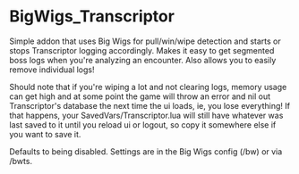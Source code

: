 # BigWigs_Transcriptor

Simple addon that uses Big Wigs for pull/win/wipe detection and starts or stops Transcriptor logging accordingly. Makes it easy to get segmented boss logs when you're analyzing an encounter. Also allows you to easily remove individual logs!

Should note that if you're wiping a lot and not clearing logs, memory usage can get high and at some point the game will throw an error and nil out Transcriptor's database the next time the ui loads, ie, you lose everything! If that happens, your SavedVars/Transcriptor.lua will still have whatever was last saved to it until you reload ui or logout, so copy it somewhere else if you want to save it.

Defaults to being disabled. Settings are in the Big Wigs config (/bw) or via /bwts.
